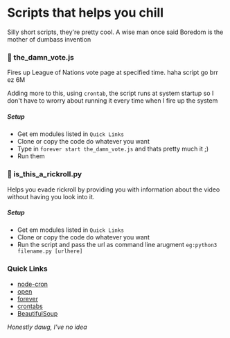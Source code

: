 # Scripts that helps you chill
Silly short scripts, they're pretty cool. A wise man once said Boredom is the mother of dumbass invention
### :small_red_triangle: the_damn_vote.js
Fires up League of Nations vote page at specified time. haha script go brr ez 6M

Adding more to this, using ``crontab``, the script runs at system startup so I don't have to wrorry about running it every time when I fire up the system
##### Setup
- Get em modules listed in ``Quick Links``
- Clone or copy the code do whatever you want
- Type in ``forever start the_damn_vote.js`` and thats pretty much it ;)
- Run them

### :small_red_triangle: is_this_a_rickroll.py
Helps you evade rickroll by providing you with information about the video without having you look into it.
##### Setup
- Get em modules listed in ``Quick Links``
- Clone or copy the code do whatever you want
- Run the script and pass the url as command line arugment ``eg:python3 filename.py [urlhere]``

### Quick Links
- [node-cron](https://www.npmjs.com/package/node-cron)
- [open](https://www.npmjs.com/package/open)
- [forever](https://www.npmjs.com/package/forever)
- [crontabs](https://kb.iu.edu/d/afiz)
- [BeautifulSoup](https://pypi.org/project/beautifulsoup4/)

*Honestly dawg, I've no idea*
